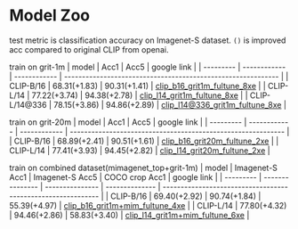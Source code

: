 # Model Zoo
test metric is classification accuracy on Imagenet-S dataset. `()` is improved acc compared to original CLIP from openai.

train on grit-1m
| model     | Acc1         | Acc5         | google link                                                  |
| --------- | ------------ | ------------ | ------------------------------------------------------------ |
| CLIP-B/16 | 68.31(+1.83) | 90.31(+1.41) | [clip_b16_grit1m_fultune_8xe](https://drive.google.com/file/d/16fHEXZ-7bgzcSBHzEz1wXRIZTjQIXm_2/view?usp=drive_link) |
| CLIP-L/14 | 77.22(+3.74) | 94.38(+2.78) | [clip_l14_grit1m_fultune_8xe](https://drive.google.com/file/d/1PIhplBnsmSWiJN--TXCCSsiaV6bY9koq/view?usp=drive_link) |
| CLIP-L/14@336 | 78.15(+3.86) | 94.86(+2.89) | [clip_l14@336_grit1m_fultune_8xe](https://drive.google.com/file/d/1DeNbUv0lraDxJZItb7shTlvGW6z_Z9Si/view?usp=drive_link) |

train on grit-20m
| model     | Acc1         | Acc5         | google link                                                  |
| --------- | ------------ | ------------ | ------------------------------------------------------------ |
| CLIP-B/16 | 68.89(+2.41) | 90.51(+1.61) | [clip_b16_grit20m_fultune_2xe](https://drive.google.com/file/d/1cj3cYwrzBivx0h0NzSjlCg9HAd5aTkDW/view?usp=sharing) |
| CLIP-L/14 | 77.41(+3.93) | 94.45(+2.82) | [clip_l14_grit20m_fultune_2xe](https://drive.google.com/file/d/1sMhxFpJkIhTw76TN3FyrNA7c8tNWnvGS/view?usp=sharing) |

train on combined dataset(mimagenet_top+grit-1m)
| model     | Imagenet-S Acc1 | Imagenet-S Acc5 | COCO crop Acc1 | google link                                                  |
| --------- | --------------- | --------------- | -------------- | ------------------------------------------------------------ |
| CLIP-B/16 | 69.40(+2.92)    | 90.74(+1.84)    | 55.39(+4.97)   | [clip_b16_grit1m+mim_fultune_4xe](https://drive.google.com/file/d/11iDlSAYI_BAi1A_Qz6LTWYHNgPe-UY7I/view?usp=sharing) |
| CLIP-L/14 | 77.80(+4.32)    | 94.46(+2.86)    | 58.83(+3.40)   | [clip_l14_grit1m+mim_fultune_6xe](https://drive.google.com/file/d/1JfzOTvjf0tqBtKWwpBJtjYxdHi-06dbk/view?usp=sharing) |

